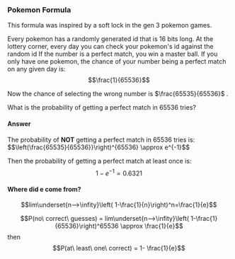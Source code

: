 ### Pokemon Formula

This formula was inspired by a soft lock in the gen 3 pokemon games.

Every pokemon has a randomly generated id that is 16 bits long.
At the lottery corner, every day you can check your pokemon's id against the random id
If the number is a perfect match, you win a master ball.
If you only have one pokemon, the chance of your number being a perfect match on any given day is:
$$\frac{1}{65536}$$

Now the chance of selecting the wrong number is $\frac{65535}{65536}$ .

What is the probability of getting a perfect match in 65536 tries?

#### Answer

The probability of **NOT** getting a perfect match in 65536 tries is:
$$\left(\frac{65535}{65536}}\right)^{65536} \approx e^{-1}$$

Then the probability of getting a perfect match at least once is:
$$1-e^{-1}=0.6321$$

#### Where did e come from?

$$lim\underset{n-->\infity}\left( 1-\frac{1}{n}\right)^n=\frac{1}{e}$$

$$P(no\ correct\ guesses) = lim\underset{n-->\infity}\left( 1-\frac{1}{65536}\right)^65536 \approx \frac{1}{e}$$
then
$$P(at\ least\ one\ correct) = 1- \frac{1}{e}$$
